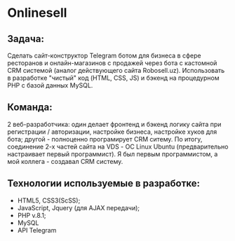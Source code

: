 # Onlinesell

## Задача:
Сделать сайт-конструктор Telegram ботом для бизнеса в сфере ресторанов и онлайн-магазинов с продажей через бота с кастомной CRM системой (аналог действующего сайта Robosell.uz). Использовать в разработке "чистый" код (HTML, CSS, JS) и бэкенд на процедурном PHP с базой данных MySQL.

## Команда:
2 веб-разработчика: один делает фронтенд и бэкенд логику сайта при регистрации / авторизации, настройке бизнеса, настройке хуков для бота; другой - полноценно програмирует CRM ситему. По итогу, соединение 2-х частей сайта на VDS - ОС Linux Ubuntu (предварительно настраивает первый программист). Я был первым программистом, а мой коллега - создавал CRM систему.

## Технологии используемые в разработке:
- HTML5, CSS3(ScSS);
- JavaScript, Jquery (для AJAX передачи);
- PHP v.8.1;
- MySQL
- API Telegram
